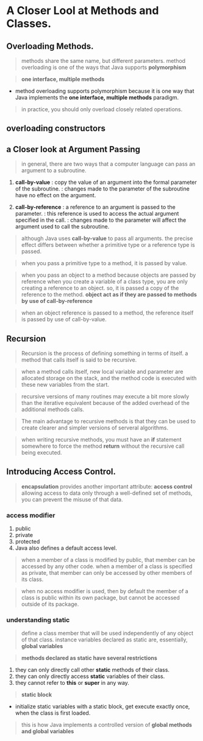 # A Closer Lool at Methods and Classes.

## Overloading Methods.

> methods share the same name, but different parameters.
> method overloading is one of the ways that Java supports **polymorphism**

> **one interface, multiple methods**
- method overloading supports polymorphism because it is one way that Java implements the **one interface, multiple methods** paradigm.

> in practice, you should only overload closely related operations.

## overloading constructors

## a Closer look at Argument Passing

> in general, there are two ways that a computer language can pass an argument to a subroutine.
1. **call-by-value**
   : copy the value of an argument into the formal parameter of the subroutine.
   : changes made to the parameter of the subroutine have no effect on the argument.

2. **call-by-reference**
   : a reference to an argument is passed to the parameter.
   : this reference is used to access the actual argument specified in the call.
   : changes made to the parameter will affect the argument used to call the subroutine.

> although Java uses **call-by-value** to pass all arguments.
> the precise effect differs between whether a primitive type or a reference type is passed.

> when you pass a primitive type to a method, it is passed by value.

> when you pass an object to a method
> because objects are passed by reference
> when you create a variable of a class type, you are only creating a reference to an object.
> so, it is passed a copy of the reference to the method.
> **object act as if they are passed to methods by use of call-by-reference**

> when an object reference is passed to a method, the reference itself is passed by use of call-by-value.

## Recursion

> Recursion is the process of defining something in terms of itself.
> a method that calls itself is said to be recursive.

> when a method calls itself, new local variable and parameter are allocated storage on the stack,
> and the method code is executed with these new variables from the start.

> recursive versions of many routines may execute a bit more slowly than the iterative equivalent
> because of the added overhead of the additional methods calls.

> The main advantage to recursive methods is that they can be used to create clearer and simpler versions of serveral algorithms.

> when writing recursive methods, you must have an **if** statement somewhere to force the method **return** without the recursive call being executed.

## Introducing Access Control.

> **encapsulation** provides another important attribute: **access control**
> allowing access to data only through a well-defined set of methods, you can prevent the misuse of that data.

### access modifier
1. public
2. private
3. protected
4. Java also defines a default access level.

> when a member of a class is modified by public, that member can be accessed by any other code.
> when a member of a class is specified as private, that member can only be accessed by other members of its class.

> when no access modifier is used, then by default the member of a class is public within its own package,
> but cannot be accessed outside of its package.

### understanding static

> define a class member that will be used independently of any object of that class.
> instance variables declared as static are, essentially, **global variables**

> **methods declared as static have several restrictions**
1. they can only directly call other **static** methods of their class.
2. they can only directly access **static** variables of their class.
3. they cannot refer to **this** or **super** in any way.

> **static block**
- initialize static variables with a static block, get execute exactly once, when the class is first loaded.

> this is how Java implements a controlled version of **global methods and global variables**
